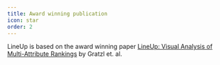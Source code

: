 ```yaml
---
title: Award winning publication
icon: star
order: 2
---
```


LineUp is based on the award winning paper <a href="http://lineup.caleydo.org">LineUp: Visual Analysis of Multi-Attribute Rankings</a> by Gratzl&nbsp;et.&nbsp;al.
